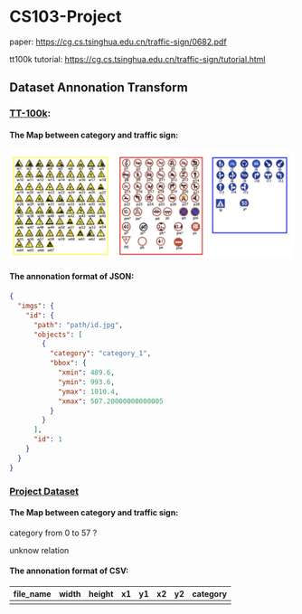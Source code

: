 # CS103-Project

paper: https://cg.cs.tsinghua.edu.cn/traffic-sign/0682.pdf

tt100k tutorial: https://cg.cs.tsinghua.edu.cn/traffic-sign/tutorial.html



## Dataset Annonation Transform

### [TT-100k](https://cg.cs.tsinghua.edu.cn/traffic-sign/):

#### The Map between category and traffic sign:

![tt100k](./src/main/resources/tt100k.png)

#### The annonation format of JSON:

```json
{
  "imgs": {
    "id": {
      "path": "path/id.jpg",
      "objects": [
        {
          "category": "category_1",
          "bbox": {
            "xmin": 489.6,
            "ymin": 993.6,
            "ymax": 1010.4,
            "xmax": 507.20000000000005
          }
        }
      ],
      "id": 1
    }
  }
}
```



### [Project Dataset](https://aistudio.baidu.com/aistudio/datasetdetail/107275/0)

#### The Map between category and traffic sign:

category from 0 to 57 ? 

unknow relation

#### The annonation format of CSV:

| file_name | width | height |  x1  |  y1  |  x2  |  y2  | category |
| :-------: | :---: | :----: | :--: | :--: | :--: | :--: | :------: |
|           |       |        |      |      |      |      |          |

